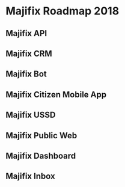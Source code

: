# Majifix Roadmap 2018

## Majifix API

## Majifix CRM

## Majifix Bot

## Majifix Citizen Mobile App

## Majifix USSD

## Majifix Public Web

## Majifix Dashboard

## Majifix Inbox